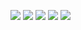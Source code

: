<a href="https://asciinema.org/a/ENgSvQV5BEyLiFDREkql9DAIA" target="_blank"><img src="https://asciinema.org/a/ENgSvQV5BEyLiFDREkql9DAIA.svg" /></a>
<a href="https://asciinema.org/a/sTBcjWFe7INs1jKAtDGj2iwcj" target="_blank"><img src="https://asciinema.org/a/sTBcjWFe7INs1jKAtDGj2iwcj.svg" /></a>
<a href="https://asciinema.org/a/TA2zBjoF9S6EaO356KnHcpx8h" target="_blank"><img src="https://asciinema.org/a/TA2zBjoF9S6EaO356KnHcpx8h.svg" /></a>
<a href="https://asciinema.org/a/vOBNlPPKQ4Or8zyyBZtsRJs0Y" target="_blank"><img src="https://asciinema.org/a/vOBNlPPKQ4Or8zyyBZtsRJs0Y.svg"/></a>
<a href="https://asciinema.org/a/smVMTd52Hry45GhLieeaboSI9" target="_blank"><img src="https://asciinema.org/a/smVMTd52Hry45GhLieeaboSI9.svg" /></a>
